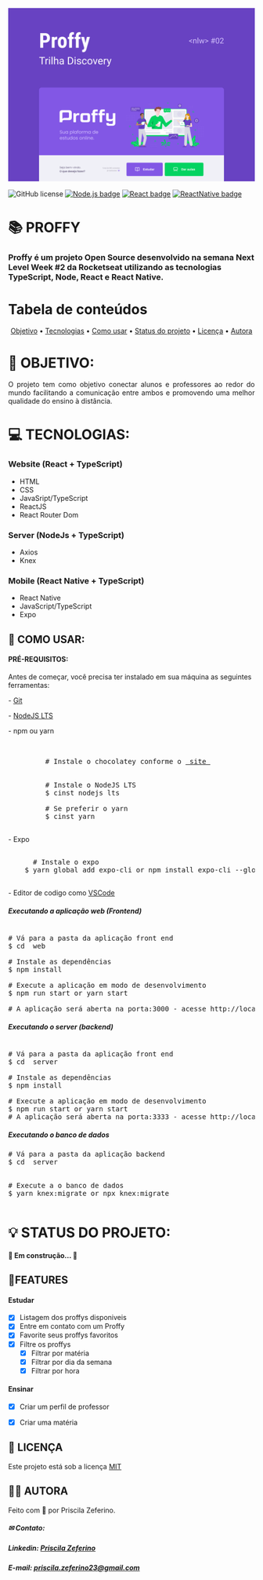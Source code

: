<img src="/Cover.png">

![GitHub license](https://img.shields.io/static/v1?label=License&message=MIT&color=#CCC&style=<plastic>>)
[![Node.js badge](https://img.shields.io/badge/-Node.js-339933?style=flat-square&logo=node.js&logoColor=white&link=https://nodejs.org/en/)](https://nodejs.org/en/)
[![React badge](https://img.shields.io/badge/-ReactJS-13B5EA?style=flat-square&logo=react&logoColor=white&link=https://reactjs.org/)](https://reactjs.org/)
[![ReactNative badge](https://img.shields.io/badge/-React_Native-563D7C?style=flat-square&logo=reactJS&logoColor=white&link=https://reactnative.dev/)](https://reactnative.dev/)

# 📚 PROFFY 

### Proffy é um projeto Open Source desenvolvido na semana Next Level Week #2 da Rocketseat utilizando as tecnologias TypeScript, Node, React e React Native.

Tabela de conteúdos
=================

<p align="center">
 <a href="#-objetivo">Objetivo</a> •
 <a href="#-tecnologias">Tecnologias</a> • 
 <a href="#-como-usar">Como usar</a> • 
 <a href="#-status-do-projeto">Status do projeto</a> •
 <a href="#-licença">Licença</a> • 
 <a href="#-autora">Autora</a>

</p>

# 🚀 OBJETIVO: 

<p align="justify"> O projeto tem como objetivo conectar alunos e professores ao redor do mundo facilitando a comunicação entre ambos e promovendo uma melhor qualidade do ensino à distância. </p>

# 💻 TECNOLOGIAS:

### Website (React + TypeScript)
- HTML
- CSS
- JavaSript/TypeScript
- ReactJS
- React Router Dom

### Server (NodeJs + TypeScript)
- Axios
- Knex

### Mobile (React Native + TypeScript)
- React Native
- JavaScript/TypeScript
- Expo

## 📢 COMO USAR:

#### PRÉ-REQUISITOS: 

<p align="justify">
	<p> Antes de começar, você precisa ter instalado em sua máquina as seguintes ferramentas: </p>
<p> - <a href="https://git-scm.com/"> Git </a> </p>
<p> - <a href="https://nodejs.org/en/"> NodeJS LTS </a> </p>
<p> - npm ou yarn </p>
<pre>  
      <span class="pl-c">
         <span class="pl-c"># Instale o chocolatey conforme o <a href="https://chocolatey.org/install"> site </a>
      </span>
         <span class="pl-c">
         <span class="pl-c">#</span> Instale o NodeJS LTS </span>
         $ cinst nodejs lts
         <span class="pl-c">
         <span class="pl-c">#</span> Se preferir o yarn</span>
         $ cinst yarn
      </pre>
- Expo
<pre>
   <span class="pl-c">
      <span class="pl-c">#</span> Instale o expo </span>
	$ yarn global add expo-cli or npm install expo-cli --global 
   </span>
</pre>

<p>- Editor de codigo como <a href="https://nodejs.org/en/"> VSCode </a></p>
</p>

##### Executando a aplicação web (Frontend)
<pre>

<span class="pl-c"><span class="pl-c">#</span> Vá para a pasta da aplicação front end </span>
$ <span class="pl-c1">cd</span>  web

<span class="pl-c"><span class="pl-c">#</span> Instale as dependências</span>
$ npm install

<span class="pl-c"><span class="pl-c">#</span> Execute a aplicação em modo de desenvolvimento</span>
$ npm run start or yarn start

<span class="pl-c"><span class="pl-c">#</span> A aplicação será aberta na porta:3000 - acesse http://localhost:3000 </span>
</pre>


##### Executando o server (backend)
<pre>

<span class="pl-c"><span class="pl-c">#</span> Vá para a pasta da aplicação front end </span>
$ <span class="pl-c1">cd</span>  server

<span class="pl-c"><span class="pl-c">#</span> Instale as dependências</span>
$ npm install

<span class="pl-c"><span class="pl-c">#</span> Execute a aplicação em modo de desenvolvimento</span>
$ npm run start or yarn start
<span class="pl-c"><span class="pl-c">#</span> A aplicação será aberta na porta:3333 - acesse http://localhost:3333/ </span>
</pre>


##### Executando o banco de dados 
<pre>
<span class="pl-c"><span class="pl-c">#</span> Vá para a pasta da aplicação backend </span>
$ <span class="pl-c1">cd</span>  server


<span class="pl-c"><span class="pl-c">#</span> Execute a o banco de dados</span>
$ yarn knex:migrate or npx knex:migrate

</pre>

# 💡 STATUS DO PROJETO:

<h4 align="justify"> 
	🚧  Em construção...  🚧
</h4>

## 📌FEATURES

   #### Estudar
   
   - [x] Listagem dos proffys disponiveis
   - [x] Entre em contato com um Proffy
   - [x] Favorite seus proffys favoritos
   - [x] Filtre os proffys
        - [x] Filtrar por matéria
        - [x] Filtrar por dia da semana
        - [x] Filtrar por hora
   
   #### Ensinar 
   
   - [x] Criar um perfil de professor
   - [x] Criar uma matéria
   

## 📃 LICENÇA
Este projeto está sob a licença <a href="https://github.com/PriscilaZeferino/Proffy/blob/master/LICENSE">MIT</a>

## 👧🏻 AUTORA

 Feito com 🧡 por Priscila Zeferino.
 
##### ✉ Contato:

##### Linkedin: <a href="https://www.linkedin.com/in/priscila-zeferino-594b5b175/"> Priscila Zeferino</a>
##### E-mail: priscila.zeferino23@gmail.com
